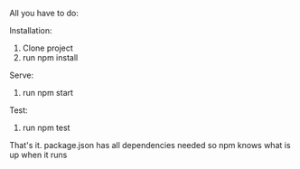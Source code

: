 All you have to do:

Installation:

1. Clone project
2. run npm install

Serve:
1. run npm start

Test:
1. run npm test


That's it.  package.json has all dependencies needed so npm knows what is up when it runs
